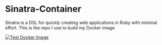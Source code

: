 # Sinatra-Container
Sinatra is a DSL for quickly creating web applications in Ruby with minimal effort.  This is the repo I use to build my Docker image 




[![Test Docker Image](https://github.com/mlaguren/Sinatra-Container/actions/workflows/container-test.yml/badge.svg)](https://github.com/mlaguren/Sinatra-Container/actions/workflows/container-test.yml)
